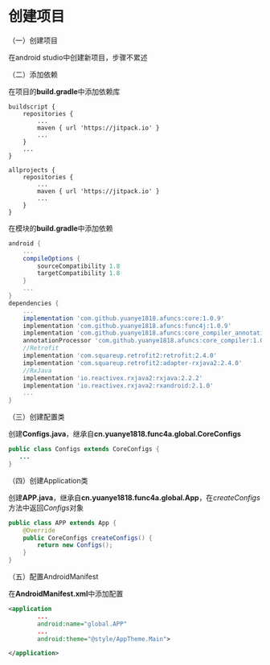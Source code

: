# 创建项目

（一）创建项目

在android studio中创建新项目，步骤不累述

（二）添加依赖

在项目的**build.gradle**中添加依赖库

```
buildscript {
    repositories {
        ...
        maven { url 'https://jitpack.io' }
        ...
    }
    ...
}

allprojects {
    repositories {
        ...
        maven { url 'https://jitpack.io' }
        ...
    }
}
```



在模块的**build.gradle**中添加依赖

```groovy
android {
    ...
    compileOptions {
        sourceCompatibility 1.8
        targetCompatibility 1.8
    }
    ...
}
dependencies {
    ...
    implementation 'com.github.yuanye1818.afuncs:core:1.0.9'
    implementation 'com.github.yuanye1818.afuncs:func4j:1.0.9'
    implementation 'com.github.yuanye1818.afuncs:core_compiler_annotation:1.0.9'
    annotationProcessor 'com.github.yuanye1818.afuncs:core_compiler:1.0.9'
    //Retrofit
    implementation 'com.squareup.retrofit2:retrofit:2.4.0'
    implementation 'com.squareup.retrofit2:adapter-rxjava2:2.4.0'
    //RxJava
    implementation 'io.reactivex.rxjava2:rxjava:2.2.2'
    implementation 'io.reactivex.rxjava2:rxandroid:2.1.0'
    ...
}

```

（三）创建配置类

创建**Configs.java**，继承自**cn.yuanye1818.func4a.global.CoreConfigs**

```java
public class Configs extends CoreConfigs {
   ...
}
```

（四）创建Application类

创建**APP.java**，继承自**cn.yuanye1818.func4a.global.App**，在*createConfigs*方法中返回*Configs*对象

```java
public class APP extends App {
    @Override
    public CoreConfigs createConfigs() {
        return new Configs();
    }
}
```

（五）配置AndroidManifest

在**AndroidManifest.xml**中添加配置

```xml
<application
        ...
        android:name="global.APP"
        ...
        android:theme="@style/AppTheme.Main">

</application>
```

